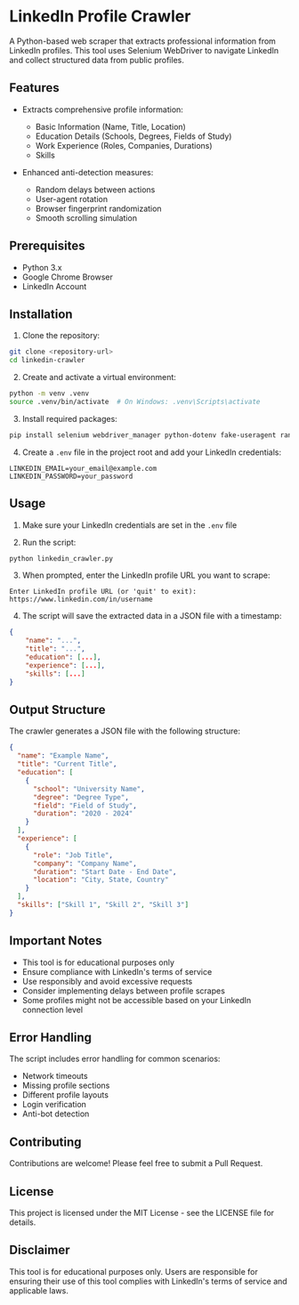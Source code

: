 # LinkedIn Profile Crawler

A Python-based web scraper that extracts professional information from LinkedIn profiles. This tool uses Selenium WebDriver to navigate LinkedIn and collect structured data from public profiles.

## Features

- Extracts comprehensive profile information:

  - Basic Information (Name, Title, Location)
  - Education Details (Schools, Degrees, Fields of Study)
  - Work Experience (Roles, Companies, Durations)
  - Skills

- Enhanced anti-detection measures:
  - Random delays between actions
  - User-agent rotation
  - Browser fingerprint randomization
  - Smooth scrolling simulation

## Prerequisites

- Python 3.x
- Google Chrome Browser
- LinkedIn Account

## Installation

1. Clone the repository:

```bash
git clone <repository-url>
cd linkedin-crawler
```

2. Create and activate a virtual environment:

```bash
python -m venv .venv
source .venv/bin/activate  # On Windows: .venv\Scripts\activate
```

3. Install required packages:

```bash
pip install selenium webdriver_manager python-dotenv fake-useragent random2
```

4. Create a `.env` file in the project root and add your LinkedIn credentials:

```
LINKEDIN_EMAIL=your_email@example.com
LINKEDIN_PASSWORD=your_password
```

## Usage

1. Make sure your LinkedIn credentials are set in the `.env` file

2. Run the script:

```bash
python linkedin_crawler.py
```

3. When prompted, enter the LinkedIn profile URL you want to scrape:

```
Enter LinkedIn profile URL (or 'quit' to exit): https://www.linkedin.com/in/username
```

4. The script will save the extracted data in a JSON file with a timestamp:

```json
{
    "name": "...",
    "title": "...",
    "education": [...],
    "experience": [...],
    "skills": [...]
}
```

## Output Structure

The crawler generates a JSON file with the following structure:

```json
{
  "name": "Example Name",
  "title": "Current Title",
  "education": [
    {
      "school": "University Name",
      "degree": "Degree Type",
      "field": "Field of Study",
      "duration": "2020 - 2024"
    }
  ],
  "experience": [
    {
      "role": "Job Title",
      "company": "Company Name",
      "duration": "Start Date - End Date",
      "location": "City, State, Country"
    }
  ],
  "skills": ["Skill 1", "Skill 2", "Skill 3"]
}
```

## Important Notes

- This tool is for educational purposes only
- Ensure compliance with LinkedIn's terms of service
- Use responsibly and avoid excessive requests
- Consider implementing delays between profile scrapes
- Some profiles might not be accessible based on your LinkedIn connection level

## Error Handling

The script includes error handling for common scenarios:

- Network timeouts
- Missing profile sections
- Different profile layouts
- Login verification
- Anti-bot detection

## Contributing

Contributions are welcome! Please feel free to submit a Pull Request.

## License

This project is licensed under the MIT License - see the LICENSE file for details.

## Disclaimer

This tool is for educational purposes only. Users are responsible for ensuring their use of this tool complies with LinkedIn's terms of service and applicable laws.

